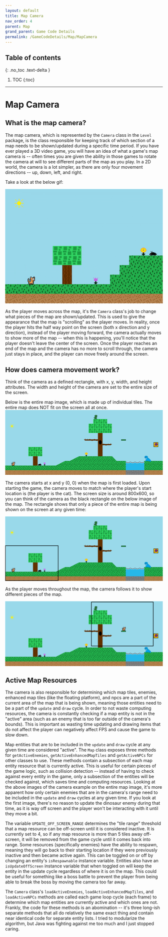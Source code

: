 ```yaml
---
layout: default
title: Map Camera
nav_order: 4
parent: Map
grand_parent: Game Code Details
permalink: /GameCodeDetails/Map/MapCamera
---
```


## Table of contents
{: .no_toc .text-delta }

1. TOC
{:toc}

---

# Map Camera

## What is the map camera?

The map camera, which is represented by the `Camera` class in the `Level` package, is the class responsible for keeping track of
which section of a map needs to be shown/updated during a specific time period. If you have ever played a 3D video game, you will have an
idea of what a game's map camera is -- often times you are given the ability in those games to rotate the camera at will to see different
parts of the map as you play. In a 2D world, the camera is a lot simpler, as there are only four movement directions -- up, down, left, and right.

Take a look at the below gif:

![playing-level.gif](../../../assets/images/playing-level.gif)

As the player moves across the map, it's the `Camera` class's job to change what pieces of the map are shown/updated. This is used to give
the appearance that the map is "scrolling" as the player moves. In reality, once the player hits the half way point on the screen (both x direction and y direction),
instead of the player moving forward, the camera actually moves to show more of the map -- when this is happening, you'll notice that the player doesn't leave the center of the screen. Once the player reaches an end of the map and the camera has no more to scroll through, the camera just stays in place, and the player can move freely around the screen.

## How does camera movement work?

Think of the camera as a defined rectangle, with x, y, width, and height attributes. The width and height of the camera are set to the
entire size of the screen.

Below is the entire map image, which is made up of individual tiles. The entire map does NOT fit on the screen all at once.
![entire-map.PNG](../../../assets/images/entire-map.PNG)

 
The camera starts at x and y (0, 0) when the map is first loaded. Upon starting the game, the camera moves
to match where the player's start location is (the player is the cat). The screen size is around 800x600, so you can think of the camera
as the black rectangle on the below image of the map. The rectangle shows that only a piece of the entire map is being shown on the screen
at any given time:

![entire-map-with-camera-1.png](../../../assets/images/entire-map-with-camera-1.png)

As the player moves throughout the map, the camera follows it to show different pieces of the map.

![entire-map-with-camera-1.png](../../../assets/images/entire-map-with-camera-2.png)


## Active Map Resources

The camera is also responsible for determining which map tiles, enemies, enhanced map tiles (like the floating platform), and npcs
are a part of the current area of the map that is being shown, meaning those entities need to be a part of the `update` and `draw` cycle. In order to not
waste computing resources, the camera is constantly checking if a map entity is not in the "active" area (such as an enemy that is too far outside of the camera's bounds).
This is important as wasting time updating and drawing items that do not affect the player can negatively affect FPS and cause the game to slow down.

Map entities that are to be included in the `update` and `draw` cycle at any given time are considered "active".
The `Map` class exposes three methods for `getActiveEnemies`, `getActiveEnhancedMapTiles` and `getActiveNPCs` for other classes to use. 
These methods contain a subsection of each map entity resource that is currently active. This is useful for certain pieces of the game logic, such as collision detection -- instead of having to check against every entity in the game, only a subsection of the entities will be checked against, which saves time and computing resources. 
Looking at the above images of the camera example on the entire map image, it's more apparent how only certain enemies that are in the camera's range need to be included in the `update` and `draw` cycles at any given time. If you look at the first image, there's no reason to update the dinosaur enemy during that time, as it is way off screen and the player won't be interacting with it until they move a bit.

The variable `UPDATE_OFF_SCREEN_RANGE` determines the "tile range" threshold that a map resource can be off-screen until it is considered inactive.
It is currently set to 4, so if any map resource is more than 5 tiles away off-screen, it will be removed from the game cycle until
it comes back into range. Some resources (specifically enemies) have the ability to respawn, meaning they will go back to their
starting location if they were previously inactive and then became active again. This can be toggled on or off by changing an entity's `isRespawnable` instance variable.
Entities also have an `isUpdateOffScreen` instance variable that when toggled on will keep the entity in the update cycle regardless of where it is on the map.
This could be useful for something like a boss battle to prevent the player from being able to break the boss by moving the camera too far away.

The `Camera` class's `loadActiveEnemies`, `loadActiveEnhancedMapTiles`, and `loadActiveNPCs` methods are called each game loop cycle (each frame)
to determine which map entities are currently active and which ones are not. Frankly, the code for these methods is an abomination -- it's three long-ish separate methods that all do relatively the same exact thing and contain near identical code for separate entity lists. 
I tried to modularize the algorithm, but Java was fighting against me too much and I just stopped caring.